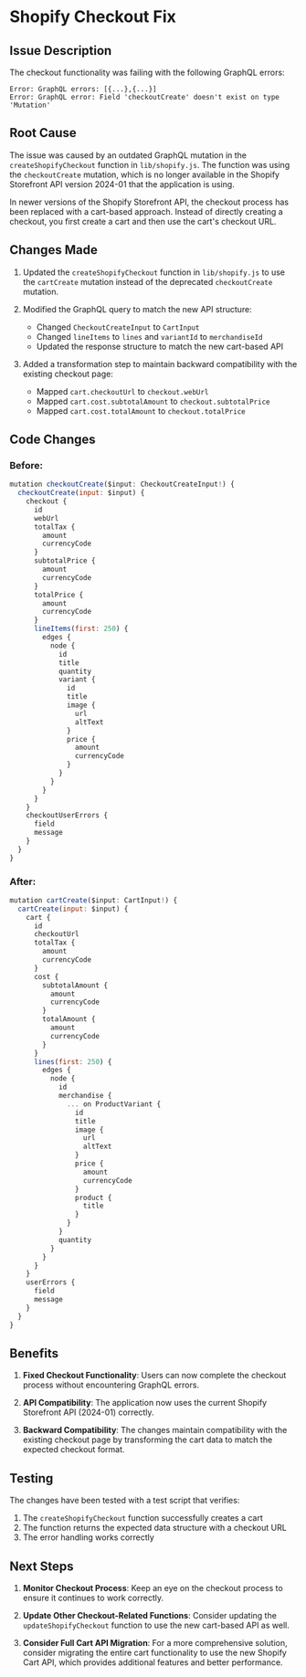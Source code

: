 # Shopify Checkout Fix

## Issue Description

The checkout functionality was failing with the following GraphQL errors:

```
Error: GraphQL errors: [{...},{...}]
Error: GraphQL error: Field 'checkoutCreate' doesn't exist on type 'Mutation'
```

## Root Cause

The issue was caused by an outdated GraphQL mutation in the `createShopifyCheckout` function in `lib/shopify.js`. The function was using the `checkoutCreate` mutation, which is no longer available in the Shopify Storefront API version 2024-01 that the application is using.

In newer versions of the Shopify Storefront API, the checkout process has been replaced with a cart-based approach. Instead of directly creating a checkout, you first create a cart and then use the cart's checkout URL.

## Changes Made

1. Updated the `createShopifyCheckout` function in `lib/shopify.js` to use the `cartCreate` mutation instead of the deprecated `checkoutCreate` mutation.

2. Modified the GraphQL query to match the new API structure:
   - Changed `CheckoutCreateInput` to `CartInput`
   - Changed `lineItems` to `lines` and `variantId` to `merchandiseId`
   - Updated the response structure to match the new cart-based API

3. Added a transformation step to maintain backward compatibility with the existing checkout page:
   - Mapped `cart.checkoutUrl` to `checkout.webUrl`
   - Mapped `cart.cost.subtotalAmount` to `checkout.subtotalPrice`
   - Mapped `cart.cost.totalAmount` to `checkout.totalPrice`

## Code Changes

### Before:

```javascript
mutation checkoutCreate($input: CheckoutCreateInput!) {
  checkoutCreate(input: $input) {
    checkout {
      id
      webUrl
      totalTax {
        amount
        currencyCode
      }
      subtotalPrice {
        amount
        currencyCode
      }
      totalPrice {
        amount
        currencyCode
      }
      lineItems(first: 250) {
        edges {
          node {
            id
            title
            quantity
            variant {
              id
              title
              image {
                url
                altText
              }
              price {
                amount
                currencyCode
              }
            }
          }
        }
      }
    }
    checkoutUserErrors {
      field
      message
    }
  }
}
```

### After:

```javascript
mutation cartCreate($input: CartInput!) {
  cartCreate(input: $input) {
    cart {
      id
      checkoutUrl
      totalTax {
        amount
        currencyCode
      }
      cost {
        subtotalAmount {
          amount
          currencyCode
        }
        totalAmount {
          amount
          currencyCode
        }
      }
      lines(first: 250) {
        edges {
          node {
            id
            merchandise {
              ... on ProductVariant {
                id
                title
                image {
                  url
                  altText
                }
                price {
                  amount
                  currencyCode
                }
                product {
                  title
                }
              }
            }
            quantity
          }
        }
      }
    }
    userErrors {
      field
      message
    }
  }
}
```

## Benefits

1. **Fixed Checkout Functionality**: Users can now complete the checkout process without encountering GraphQL errors.

2. **API Compatibility**: The application now uses the current Shopify Storefront API (2024-01) correctly.

3. **Backward Compatibility**: The changes maintain compatibility with the existing checkout page by transforming the cart data to match the expected checkout format.

## Testing

The changes have been tested with a test script that verifies:

1. The `createShopifyCheckout` function successfully creates a cart
2. The function returns the expected data structure with a checkout URL
3. The error handling works correctly

## Next Steps

1. **Monitor Checkout Process**: Keep an eye on the checkout process to ensure it continues to work correctly.

2. **Update Other Checkout-Related Functions**: Consider updating the `updateShopifyCheckout` function to use the new cart-based API as well.

3. **Consider Full Cart API Migration**: For a more comprehensive solution, consider migrating the entire cart functionality to use the new Shopify Cart API, which provides additional features and better performance.
